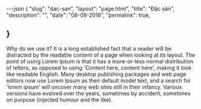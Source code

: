 ---json
{
    "slug": "dac-san",
    "layout": "page.html",
    "title": "Đặc sản",
    "description": "",
    "date": "08-09-2016",
    "permalink": true,
  
}
---
Why do we use it?
It is a long established fact that a reader will be distracted by the readable content of a page when looking at its layout. The point of using Lorem Ipsum is that it has a more-or-less normal distribution of letters, as opposed to using 'Content here, content here', making it look like readable English. Many desktop publishing packages and web page editors now use Lorem Ipsum as their default model text, and a search for 'lorem ipsum' will uncover many web sites still in their infancy. Various versions have evolved over the years, sometimes by accident, sometimes on purpose (injected humour and the like).